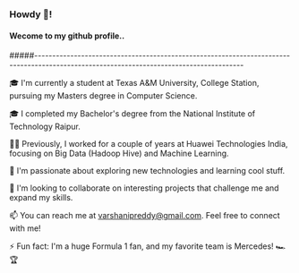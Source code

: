 ### Howdy 🤠!
#### Wecome to my github profile..

#####----------------------------------------------------------------------------------------------------------------------------------------

🎓 I'm currently a student at Texas A&M University, College Station, pursuing my Masters degree in Computer Science.

🎓 I completed my Bachelor's degree from the National Institute of Technology Raipur.

👩‍💻 Previously, I worked for a couple of years at Huawei Technologies India, focusing on Big Data (Hadoop Hive) and Machine Learning.

🌱 I'm passionate about exploring new technologies and learning cool stuff.

🤝 I'm looking to collaborate on interesting projects that challenge me and expand my skills.

📫 You can reach me at [varshanipreddy@gmail.com](mailto:varshanipreddy@gmail.com). Feel free to connect with me!

⚡ Fun fact: I'm a huge Formula 1 fan, and my favorite team is Mercedes! 🏎️🏆
